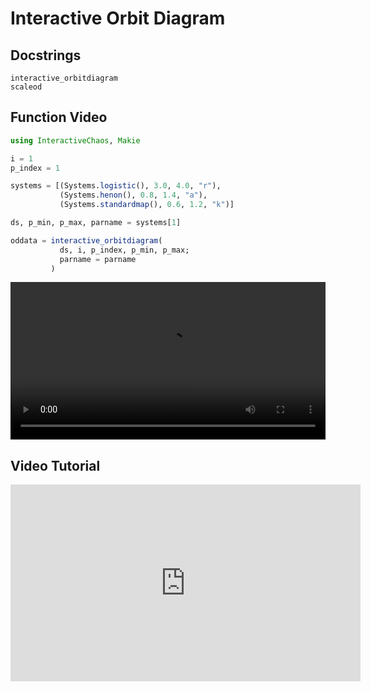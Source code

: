 # Interactive Orbit Diagram
## Docstrings
```@docs
interactive_orbitdiagram
scaleod
```
## Function Video
```julia
using InteractiveChaos, Makie

i = 1
p_index = 1

systems = [(Systems.logistic(), 3.0, 4.0, "r"),
           (Systems.henon(), 0.8, 1.4, "a"),
           (Systems.standardmap(), 0.6, 1.2, "k")]

ds, p_min, p_max, parname = systems[1]

oddata = interactive_orbitdiagram(
           ds, i, p_index, p_min, p_max;
           parname = parname
         )
```

<video width="100%" height="auto" controls autoplay loop>
<source src="https://raw.githubusercontent.com/JuliaDynamics/JuliaDynamics/master/videos/interact/orbitdiagram.mp4?raw=true" type="video/mp4">
</video>

## Video Tutorial
<iframe width="560" height="315" src="https://www.youtube.com/embed/XECr8iyqfDc" frameborder="0" allow="accelerometer; autoplay; encrypted-media; gyroscope; picture-in-picture" allowfullscreen></iframe>
